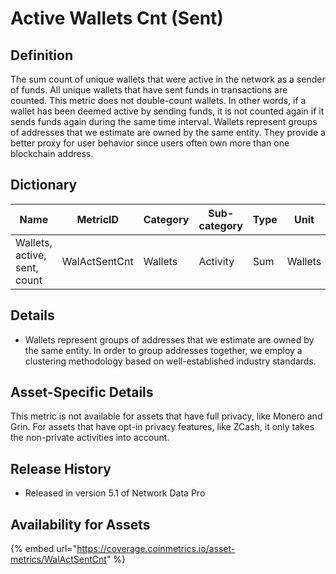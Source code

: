 # Active Wallets Cnt (Sent)

## **Definition**

The sum count of unique wallets that were active in the network as a sender of funds. All unique wallets that have sent funds in transactions are counted. This metric does not double-count wallets. In other words, if a wallet has been deemed active by sending funds, it is not counted again if it sends funds again during the same time interval. Wallets represent groups of addresses that we estimate are owned by the same entity. They provide a better proxy for user behavior since users often own more than one blockchain address.

## **Dictionary**

| Name                         | **MetricID**  | **Category** | **Sub-category** | **Type** | **Unit** | **Interval** |
| ---------------------------- | ------------- | ------------ | ---------------- | -------- | -------- | ------------ |
| Wallets, active, sent, count | WalActSentCnt | Wallets      | Activity         | Sum      | Wallets  | 1 day        |

## **Details**

* Wallets represent groups of addresses that we estimate are owned by the same entity. In order to group addresses together, we employ a clustering methodology based on well-established industry standards.

## **Asset-Specific Details**

This metric is not available for assets that have full privacy, like Monero and Grin. For assets that have opt-in privacy features, like ZCash, it only takes the non-private activities into account.

## **Release History**

* Released in version 5.1 of Network Data Pro

## Availability for Assets

{% embed url="https://coverage.coinmetrics.io/asset-metrics/WalActSentCnt" %}
